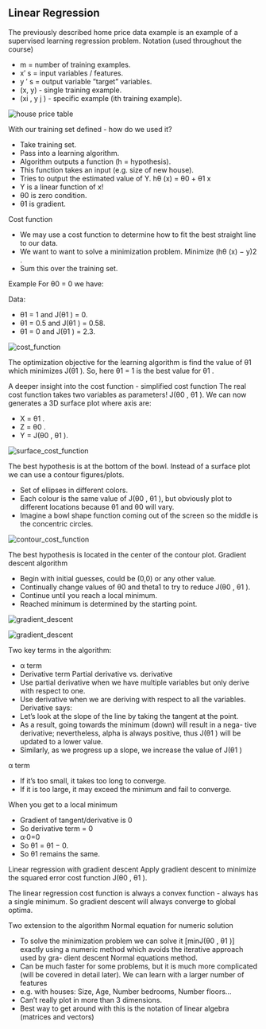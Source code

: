 ## Linear Regression
The previously described home price data example is an example of a supervised
learning regression problem.
Notation (used throughout the course)
* m = number of training examples.
* x′ s = input variables / features.
* y ′ s = output variable ”target” variables.
* (x, y) - single training example.
* (xi , y j ) - specific example (ith training example).

![house price table](https://github.com/djeada/Stanford-Machine-Learning/blob/main/slides/resources/house_price_table.png)

With our training set defined - how do we used it?
* Take training set.
* Pass into a learning algorithm.
* Algorithm outputs a function (h = hypothesis).
* This function takes an input (e.g. size of new house).
* Tries to output the estimated value of Y.
hθ (x) = θ0 + θ1 x
* Y is a linear function of x!
* θ0 is zero condition.
* θ1 is gradient.

Cost function
* We may use a cost function to determine how to fit the best straight line
to our data.
* We want to want to solve a minimization problem. Minimize (hθ (x) − y)2 .
* Sum this over the training set.

Example
For θ0 = 0 we have:

Data:
* θ1 = 1 and J(θ1 ) = 0.
* θ1 = 0.5 and J(θ1 ) = 0.58.
* θ1 = 0 and J(θ1 ) = 2.3.

![cost_function](https://github.com/djeada/Stanford-Machine-Learning/blob/main/slides/resources/cost_function.png)


The optimization objective for the learning algorithm is find the value of θ1
which minimizes J(θ1 ). So, here θ1 = 1 is the best value for θ1 .

A deeper insight into the cost function - simplified cost
function
The real cost function takes two variables as parameters! J(θ0 , θ1 ).
We can now generates a 3D surface plot where axis are:
* X = θ1 .
* Z = θ0 .
* Y = J(θ0 , θ1 ).

![surface_cost_function](https://github.com/djeada/Stanford-Machine-Learning/blob/main/slides/resources/surface_cost_function.png)

The best hypothesis is at the bottom of the bowl.
Instead of a surface plot we can use a contour figures/plots.
* Set of ellipses in different colors.
* Each colour is the same value of J(θ0 , θ1 ), but obviously plot to different
locations because θ1 and θ0 will vary.
* Imagine a bowl shape function coming out of the screen so the middle is
the concentric circles.

![contour_cost_function](https://github.com/djeada/Stanford-Machine-Learning/blob/main/slides/resources/contour_cost_function.png)


The best hypothesis is located in the center of the contour plot.
Gradient descent algorithm
* Begin with initial guesses, could be (0,0) or any other value.
* Continually change values of θ0 and theta1 to try to reduce J(θ0 , θ1 ).
* Continue until you reach a local minimum.
* Reached minimum is determined by the starting point.

![gradient_descent](https://github.com/djeada/Stanford-Machine-Learning/blob/main/slides/resources/gradient_descent.png)

![gradient_descent](https://user-images.githubusercontent.com/37275728/201476896-555ad8c4-8422-428b-937f-12cdf70d75bd.png)

Two key terms in the algorithm:
* α term
* Derivative term
Partial derivative vs. derivative
* Use partial derivative when we have multiple variables but only derive
with respect to one.
* Use derivative when we are deriving with respect to all the variables.
Derivative says:
* Let’s look at the slope of the line by taking the tangent at the point.
* As a result, going towards the minimum (down) will result in a nega-
tive derivative; nevertheless, alpha is always positive, thus J(θ1 ) will be
updated to a lower value.
* Similarly, as we progress up a slope, we increase the value of J(θ1 )

α term
* If it’s too small, it takes too long to converge.
* If it is too large, it may exceed the minimum and fail to converge.

When you get to a local minimum
* Gradient of tangent/derivative is 0
* So derivative term = 0
* α·0=0
* So θ1 = θ1 − 0.
* So θ1 remains the same.

Linear regression with gradient descent
Apply gradient descent to minimize the squared error cost function J(θ0 , θ1 ).

The linear regression cost function is always a convex function - always has a
single minimum. So gradient descent will always converge to global optima.

Two extension to the algorithm
Normal equation for numeric solution
* To solve the minimization problem we can solve it [minJ(θ0 , θ1 )] exactly
using a numeric method which avoids the iterative approach used by gra-
dient descent
Normal equations method.
* Can be much faster for some problems, but it is much more complicated
(will be covered in detail later).
We can learn with a larger number of features
* e.g. with houses: Size, Age, Number bedrooms, Number floors...
* Can’t really plot in more than 3 dimensions.
* Best way to get around with this is the notation of linear algebra (matrices
and vectors)
